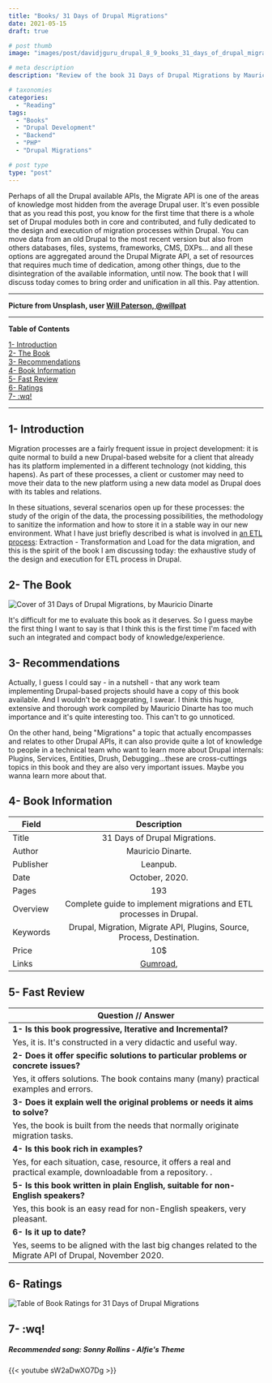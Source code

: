 ```yaml
---
title: "Books/ 31 Days of Drupal Migrations"
date: 2021-05-15
draft: true

# post thumb
image: "images/post/davidjguru_drupal_8_9_books_31_days_of_drupal_migrations_main.png"

# meta description
description: "Review of the book 31 Days of Drupal Migrations by Mauricio Dinarte"

# taxonomies
categories: 
  - "Reading"
tags:
  - "Books"
  - "Drupal Development"
  - "Backend"
  - "PHP"
  - "Drupal Migrations"

# post type
type: "post"
---
```



Perhaps of all the Drupal available APIs, the Migrate API is one of the areas of knowledge most hidden from the average Drupal user. It's even possible that as you read this post, you know for the first time that there is a whole set of Drupal modules both in core and contributed, and fully dedicated to the design and execution of migration processes within Drupal. You can move data from an old Drupal to the most recent version but also from others databases, files, systems, frameworks, CMS, DXPs... and all these options are aggregated around the Drupal Migrate API, a set of resources that requires much time of dedication, among other things, due to the disintegration of the available information, until now. The book that I will discuss today comes to bring order and unification in all this. Pay attention.  

--------------------------------------------------------------------------------------
**Picture from Unsplash, user [Will Paterson, @willpat](https://unsplash.com/@willpat)**

  
---------------------------------------------------------------------------------

**Table of Contents**  
<!-- TOC -->  
[1- Introduction](#1--introduction)  
[2- The Book](#2--the-book)  
[3- Recommendations](#3--recommendations)  
[4- Book Information](#4--book-information)  
[5- Fast Review](#5--fast-review)  
[6- Ratings](#6--ratings)  
[7- :wq!](#7--wq)  
<!-- /TOC -->

-------------------------------------------------------------------------------

## 1- Introduction

Migration processes are a fairly frequent issue in project development: it is quite normal to build a new Drupal-based website for a client that already has its platform implemented in a different technology (not kidding, this hapens). As part of these processes, a client or customer may need to move their data to the new platform using a new data model as Drupal does with its tables and relations.  
 
In these situations, several scenarios open up for these processes: the study of the origin of the data, the processing possibilities, the methodology to sanitize the information and how to store it in a stable way in our new environment. What I have just briefly described is what is involved in [an ETL process](https://en.wikipedia.org/wiki/Extract,_transform,_load): Extraction - Transformation and Load for the data migration, and this is the spirit of the book I am discussing today: the exhaustive study of the design and execution for ETL process in Drupal.  

## 2- The Book

![Cover of 31 Days of Drupal Migrations, by Mauricio Dinarte](../../images/post/davidjguru_drupal_8_9_books_31_days_of_drupal_migrations_one.png)


It's difficult for me to evaluate this book as it deserves. So I guess maybe the first thing I want to say is that I think this is the first time I'm faced with such an integrated and compact body of knowledge/experience. 





## 3- Recommendations

Actually, I guess I could say - in a nutshell - that any work team implementing Drupal-based projects should have a copy of this book available. And I wouldn't be exaggerating, I swear. I think this huge, extensive and thorough work compiled by Mauricio Dinarte has too much importance and it's quite interesting too. This can't to go unnoticed.  

On the other hand, being "Migrations" a topic that actually encompasses and relates to other Drupal APIs, it can also provide quite a lot of knowledge to people in a technical team who want to learn more about Drupal internals: Plugins, Services, Entities, Drush, Debugging...these are cross-cuttings topics in this book and they are also very important issues. Maybe you wanna learn more about  that.  




## 4- Book Information

| Field         | Description   |
| ------------- |:-------------:|
| Title         | 31 Days of Drupal Migrations. |
| Author      | Mauricio Dinarte.      |
| Publisher | Leanpub.      |
| Date | October, 2020.      |
| Pages |   193   |
| Overview | Complete guide to implement migrations and ETL processes in Drupal.      |
| Keywords | Drupal, Migration, Migrate API, Plugins, Source, Process, Destination.      |
| Price | 10$      |
| Links | [Gumroad](https://gumroad.com/l/31-days-of-drupal-migrations),      |


## 5- Fast Review

| Question // Answer         | 
| ------------- |
| **1- Is this book progressive, Iterative and Incremental?**         |
| Yes, it is. It's constructed in a very didactic and useful way.        |
| **2- Does it offer specific solutions to particular problems or concrete issues?**         |
| Yes, it offers solutions. The book contains many (many) practical examples and errors.         |
| **3- Does it explain well the original problems or needs it aims to solve?**       |
| Yes, the book is built from the needs that normally originate migration tasks.       |
| **4- Is this book rich in examples?**         |
| Yes, for each situation, case, resource, it offers a real and practical example, downloadable from a repository. .          |
| **5- Is this book written in plain English, suitable for non-English speakers?**          |
| Yes, this book is an easy read for non-English speakers, very pleasant.         |
| **6- Is it up to date?**         |
| Yes, seems to be aligned with the last big changes related to the Migrate API of Drupal, November 2020.          |


## 6- Ratings

![Table of Book Ratings for 31 Days of Drupal Migrations](../../images/post/davidjguru_drupal_8_9_books_31_days_of_drupal_migrations_rating_table.png)


## 7- :wq!


##### Recommended song: Sonny Rollins - Alfie's Theme

{{< youtube sW2aDwXO7Dg >}}

